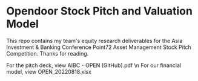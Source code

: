 # Opendoor Stock Pitch and Valuation Model

This repo contains my team's equity research deliverables for the Asia Investment & Banking Conference Point72 Asset Management Stock Pitch Competition. Thanks for reading.

For the pitch deck, view AIBC - OPEN (GitHub).pdf \n
For our financial model, view OPEN_20220818.xlsx
